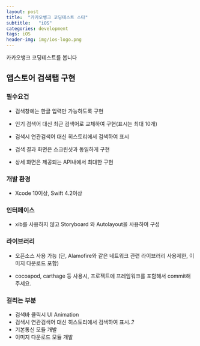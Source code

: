 ```yaml
---
layout: post
title:  "카카오뱅크 코딩테스트 스타"
subtitle:   "iOS"
categories: development
tags: iOS
header-img: img/ios-logo.png
---
```



카카오뱅크 코딩테스트를 봅니다

## 앱스토어 검색탭 구현

### 필수요건

- 검색창에는 한글 입력만 가능하도록 구현

- 인기 검색어 대신 최근 검색어로 교체하여 구현(표시는 최대 10개)

- 검색시 연관검색어 대신 히스토리에서 검색하여 표시

- 검색 결과 화면은 스크린샷과 동일하게 구현

- 상세 화면은 제공되는 API내에서 최대한 구현


<script async src="//pagead2.googlesyndication.com/pagead/js/adsbygoogle.js"></script>
<!-- posts -->
<ins class="adsbygoogle"
     style="display:block"
     data-ad-client="ca-pub-1778623499634593"
     data-ad-slot="2464814109"
     data-ad-format="auto"
     data-full-width-responsive="true"></ins>
<script>
(adsbygoogle = window.adsbygoogle || []).push({});
</script>



### 개발 환경

- Xcode 10이상, Swift 4.2이상


### 인터페이스

- xib를 사용하지 않고 Storyboard 와 Autolayout을 사용하여 구성

### 라이브러리

- 오픈소스 사용 가능 (단, Alamofire와 같은 네트워크 관련 라이브러리 사용제한, 이미지 다운로드 포함)

- cocoapod, carthage 등 사용시, 프로젝트에 프레임워크를 포함해서 commit해 주세요.

### 걸리는 부분
- 검색바 클릭시 UI Animation
- 검색시 연관검색어 대신 히스토리에서 검색하여 표시..?
- 기본통신 모듈 개발
- 이미지 다운로드 모듈 개발
